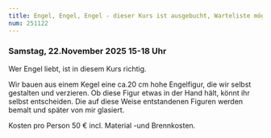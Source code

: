 ```yaml
---
title: Engel, Engel, Engel - dieser Kurs ist ausgebucht, Warteliste möglich
num: 251122
---
```


### Samstag, 22.November 2025 15-18 Uhr

Wer Engel liebt, ist in diesem Kurs richtig.

Wir bauen aus einem Kegel eine ca.20 cm hohe Engelfigur, die wir selbst gestalten und verzieren. Ob diese
Figur etwas in der Hand hält, könnt ihr selbst entscheiden. Die auf diese Weise entstandenen Figuren
werden bemalt und später von mir glasiert.

Kosten pro Person 50 € incl. Material -und Brennkosten.
